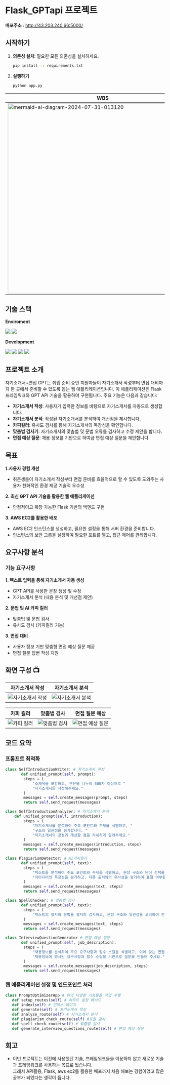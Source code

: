 ﻿# Flask_GPTapi 프로젝트

**배포주소** : http://43.203.240.66:5000/

## 시작하기

1. **의존성 설치**: 필요한 모든 의존성을 설치하세요.
   ```bash
   pip install -r requirements.txt

   ```
2. **실행하기**
   ```bash
   python app.py
   ```

| WBS | WireFrame |
| --- | --- |
| <img src="https://github.com/user-attachments/assets/5cbb9120-3fc8-4315-ad76-a984e5160721" alt="mermaid-ai-diagram-2024-07-31-013120" style="width: 600px;"> | <img src="https://github.com/user-attachments/assets/4cdd0935-f72b-48e1-8f8c-8c2c51627d83" alt="WireFrame" style="width: 300px;"> |



## 기술 스택
**Enviroment**  

<img src="https://img.shields.io/badge/Visual Studio Code-2F80ED?style=for-the-badge&logo=VSC&logoColor=white">  <img src="https://img.shields.io/badge/github-181717?style=for-the-badge&logo=github&logoColor=white">


**Development** 

<img src="https://img.shields.io/badge/html5-E34F26?style=for-the-badge&logo=html5&logoColor=white"> <img src="https://img.shields.io/badge/css3-1572B6?style=for-the-badge&logo=css3&logoColor=white"> <img src="https://img.shields.io/badge/flask-FF9900?style=for-the-badge&logo=flask&logoColor=white"> <img src="https://img.shields.io/badge/amazonec2-000000?style=for-the-badge&logo=amazonec2&logoColor=white"> 


## 프로젝트 소개
자기소개서+면접 GPT는 취업 준비 중인 지원자들이 자기소개서 작성부터 면접 대비까지 한 곳에서 준비할 수 있도록 돕는 웹 애플리케이션입니다. 이 애플리케이션은 Flask 프레임워크와 GPT API 기술을 활용하여 구현됩니다. 주요 기능은 다음과 같습니다:

- **자기소개서 작성**: 사용자가 입력한 정보를 바탕으로 자기소개서를 자동으로 생성합니다.
- **자기소개서 분석**: 작성된 자기소개서를 분석하여 개선점을 제시합니다.
- **카피킬러**: 유사도 검사를 통해 자기소개서의 독창성을 확인합니다.
- **맞춤법 검사기**: 자기소개서의 맞춤법 및 문법 오류를 검사하고 수정 제안을 합니다.
- **면접 예상 질문**: 채용 정보를 기반으로 하여금 면접 예상 질문을 제안합니다
  
## 목표
**1.사용자 경험 개선**
   - 취준생들이 자기소개서 작성부터 면접 준비를 효율적으로 할 수 있도록 도와주는 사용자 친화적인 환경 제공 기술적 우수성
     
**2. 최신 GPT API 기술을 활용한 웹 애플리케이션**
   - 안정적이고 확장 가능한 Flask 기반의 백엔드 구현
     
**3. AWS EC2를 활용한 배포**
   - AWS EC2 인스턴스를 생성하고, 필요한 설정을 통해 서버 환경을 준비합니다.
   - 인스턴스의 보안 그룹을 설정하여 필요한 포트를 열고, 접근 제어를 관리합니다.
     
## 요구사항 분석
### 기능 요구사항
**1. 텍스트 입력을 통해 자기소개서 자동 생성**
   - GPT API를 사용한 문장 생성 및 수정
   - 자기소개서 분석 (내용 분석 및 개선점 제안)

**2. 문법 및 AI 카피 킬러**
   - 맞춤법 및 문법 검사 
   - 유사도 검사 (카피킬러 기능)
     
**3. 면접 대비**
   - 사용자 정보 기반 맞춤형 면접 예상 질문 제공
   - 면접 질문 답변 작성 지원



 ## 화면 구성 📺

| 자기소개서 작성 | 자기소개서 분석  |
| --- | --- |
| ![자기소개서 작성](https://github.com/user-attachments/assets/f7caafb8-c0b7-431a-b748-bb69357f1f63) | ![자기소개서 분석](https://github.com/user-attachments/assets/91461315-e3b1-4921-876c-bb20fd74ba28)




| 카피 킬러 | 맞춤법 검사 | 면접 질문 예상 |
| --- | --- | -- |
| ![카피 킬러](https://github.com/user-attachments/assets/c4542b40-5156-4a81-a23f-2c13c6454ed0) | ![맞춤법 검사](https://github.com/user-attachments/assets/c53eb6e1-aace-4155-8c28-0f3335ba6264) | ![면접 예상 질문](https://github.com/user-attachments/assets/4df4b35b-35c2-4ca5-a5d8-b4d8e89e9351)


 


## 코드 요약
### 프롬프트 최적화
```python
class SelfIntroductionWriter: # 자기소개서 작성
       def unified_prompt(self, prompt):
        steps = (
            "소제목을 포함하고, 문단을 나누어 500자 이상으로 "
            "자기소개서를 작성해주세요."
        )
        messages = self.create_messages(prompt, steps)
        return self.send_request(messages)

class SelfIntroductionAnalyzer: # 자기소개서 분석
    def unified_prompt(self, introduction):
        steps = (
            "자기소개서를 분석하여 주요 포인트와 주제를 식별하고, "
            "구조와 일관성을 평가합니다. "
            "자기소개서의 강점과 개선할 점을 자세하게 알려주세요."
        )
        messages = self.create_messages(introduction, steps)
        return self.send_request(messages)

class PlagiarismDetector: # AI카피킬러
       def unified_prompt(self, text):
        steps = (
            "텍스트를 분석하여 주요 포인트와 주제를 식별하고, 문장 구조와 단어 선택을 평가합니다. "
            "아이디어의 독창성을 평가하고, 다른 출처와의 유사성을 평가하여 표절 여부를 판단해주세요."
        )
        messages = self.create_messages(text, steps)
        return self.send_request(messages)

class SpellChecker: # 맞춤법 검사
       def unified_prompt(self, text):
        steps = (
            "텍스트의 철자와 문법을 철저히 검사하고, 문장 구조와 일관성을 고려하여 전체 텍스트를 평가해주세요."
        )
        messages = self.create_messages(text, steps)
        return self.send_request(messages)

class InterviewQuestionGenerator # 면접 예상 질문
       def unified_prompt(self, job_description):
        steps = (
            "채용정보를 분석하여 주요 요구사항과 필수 스킬을 식별하고, 이에 맞는 면접 질문을 생성합니다. "
            "채용정보에 명시된 요구사항과 필수 스킬을 기반으로 질문을 만들어 주세요."
        )
        messages = self.create_messages(job_description, steps)
        return self.send_request(messages)
```
    
### 웹 애플리케이션 설정 및 엔드포인트 처리
```python
class PromptOptimizerApp # 위의 다양한 기능들을 작업 수행
   def setup_routes(self) # 라우트 설정 메서드
   def index(self) # 인덱스 페이지
   def generate(self) # 자기소개서 작성 
   def analyze_route(self) # 자기소개서 분석
   def plagiarism_check_route(self) #표절 검사
   def spell_check_route(self) # 맞춤법 검사
   def generate_interview_questions_route(self) # 면접 예상 질문

```

## 회고
- 이번 프로젝트는 이전에 사용했던 기술, 프레임워크들을 이용하지 않고 새로운 기술과 프레임워크를 사용하는 목표로 뒀습니다. </br>
그래서 API활용, Flask, aws ec2를 활용한 배포까지 처음 해보는 경험이었고 많은 공부가 되었다는 생각이 듭니다.

